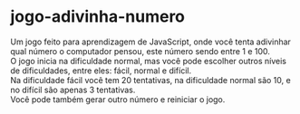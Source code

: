 # jogo-adivinha-numero
Um jogo feito para aprendizagem de JavaScript, onde você tenta adivinhar qual número o computador pensou, este número sendo entre 1 e 100. <br>
O jogo inicia na dificuldade normal, mas você pode escolher outros níveis de dificuldades, entre eles: fácil, normal e difícil. <br>
Na dificuldade fácil você tem 20 tentativas, na dificuldade normal são 10, e no difícil são apenas 3 tentativas. <br>
Você pode também gerar outro número e reiniciar o jogo.
